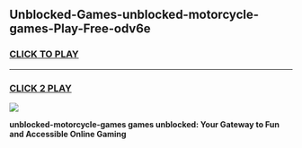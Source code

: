 
## Unblocked-Games-unblocked-motorcycle-games-Play-Free-odv6e
<h3>
<a href="https://premium76.site?title=unblocked-motorcycle-games&ref=15A">CLICK TO PLAY</a></h3>
<hr>

<h3>
<a href="https://premium76.site?title=unblocked-motorcycle-games&ref=15A">CLICK 2 PLAY</a>
  
</h3>

<a href="https://premium76.site?title=unblocked-motorcycle-games&ref=15A"><img src="https://clearcache.store/games.png"></a>


**unblocked-motorcycle-games games unblocked: Your Gateway to Fun and Accessible Online Gaming**

